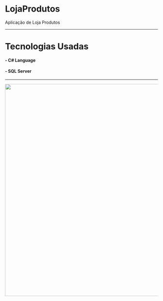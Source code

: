 # LojaProdutos
Aplicação de Loja Produtos

----------------------------------------------------------------------------------------------------

# Tecnologias Usadas

#### - C# Language
#### - SQL Server

----------------------------------------------------------------------------------------------------

<div align-"center">
  <img src="https://github.com/user-attachments/assets/cc680919-ef2c-453f-8847-a683bfc0773f.png" width="700px" />
</div>
